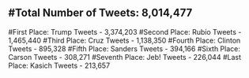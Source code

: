#Total Number of Tweets: 8,014,477 
---
#First Place: Trump Tweets - 3,374,203
#Second Place: Rubio Tweets - 1,465,440
#Third Place: Cruz Tweets - 1,138,350
#Fourth Place: Clinton Tweets - 895,328
#Fifth Place: Sanders Tweets - 394,166
#Sixth Place: Carson Tweets - 308,271
#Seventh Place: Jeb! Tweets - 226,044
#Last Place: Kasich Tweets - 213,657
